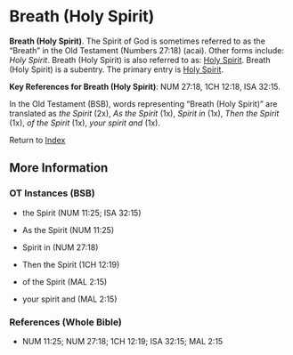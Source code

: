 # Breath (Holy Spirit)
**Breath (Holy Spirit)**. 
The Spirit of God is sometimes referred to as the “Breath” in the Old Testament (Numbers 27:18) (acai). 
Other forms include: 
*Holy Spirit*. 
Breath (Holy Spirit) is also referred to as: 
[Holy Spirit](HolySpirit.md). 
Breath (Holy Spirit) is a subentry. The primary entry is 
[Holy Spirit](HolySpirit.md). 


**Key References for Breath (Holy Spirit)**: 
NUM 27:18, 1CH 12:18, ISA 32:15. 


In the Old Testament (BSB), words representing “Breath (Holy Spirit)” are translated as 
*the Spirit* (2x), *As the Spirit* (1x), *Spirit in* (1x), *Then the Spirit* (1x), *of the Spirit* (1x), *your spirit and* (1x). 




Return to [Index](00-Index.md)

## More Information

### OT Instances (BSB)

* the Spirit (NUM 11:25; ISA 32:15)

* As the Spirit (NUM 11:25)

* Spirit in (NUM 27:18)

* Then the Spirit (1CH 12:19)

* of the Spirit (MAL 2:15)

* your spirit and (MAL 2:15)



### References (Whole Bible)

* NUM 11:25; NUM 27:18; 1CH 12:19; ISA 32:15; MAL 2:15



